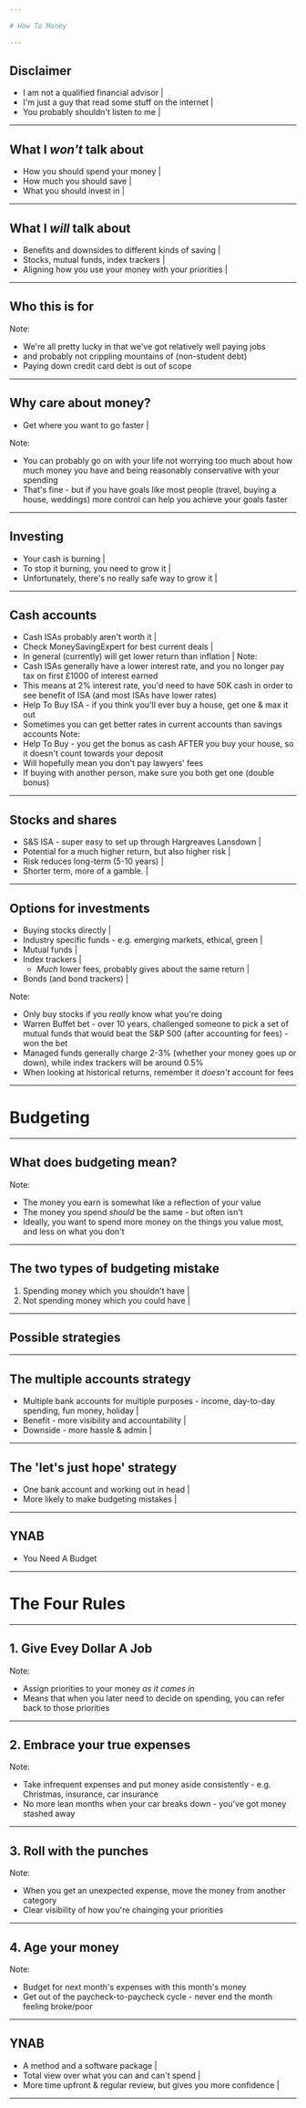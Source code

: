 ```yaml
---

# How To Money

---
```


## Disclaimer

- I am not a qualified financial advisor |
- I'm just a guy that read some stuff on the internet |
- You probably shouldn't listen to me |

---

## What I _won't_ talk about

- How you should spend your money |
- How much you should save |
- What you should invest in |

---

## What I _will_ talk about

- Benefits and downsides to different kinds of saving |
- Stocks, mutual funds, index trackers |
- Aligning how you use your money with your priorities |

---

## Who this is for

Note:
- We're all pretty lucky in that we've got relatively well paying jobs
- and probably not crippling mountains of (non-student debt)
- Paying down credit card debt is out of scope

---

## Why care about money?

- Get where you want to go faster |

Note:
- You can probably go on with your life not worrying too much about how much money you have and being reasonably conservative with your spending
- That's fine - but if you have goals like most people (travel, buying a house, weddings) more control can help you achieve your goals faster
---

## Investing

- Your cash is burning |
- To stop it burning, you need to grow it |
- Unfortunately, there's no really safe way to grow it |

---
## Cash accounts
- Cash ISAs probably aren't worth it |
- Check MoneySavingExpert for best current deals |
- In general (currently) will get lower return than inflation |
Note:
- Cash ISAs generally have a lower interest rate, and you no longer pay tax on first £1000 of interest earned
- This means at 2% interest rate, you'd need to have 50K cash in order to see benefit of ISA (and most ISAs have lower rates)
- Help To Buy ISA - if you think you'll ever buy a house, get one & max it out
- Sometimes you can get better rates in current accounts than savings accounts
Note:
- Help To Buy - you get the bonus as cash AFTER you buy your house, so it doesn't count towards your deposit
- Will hopefully mean you don't pay lawyers' fees
- If buying with another person, make sure you both get one (double bonus)
---
## Stocks and shares
- S&S ISA - super easy to set up through Hargreaves Lansdown |
- Potential for a much higher return, but also higher risk |
- Risk reduces long-term (5-10 years) |
- Shorter term, more of a gamble. |
---
## Options for investments
- Buying stocks directly |
- Industry specific funds - e.g. emerging markets, ethical, green |
- Mutual funds |
- Index trackers |
  - _Much_ lower fees, probably gives about the same return |
- Bonds (and bond trackers) |

Note:
- Only buy stocks if you _really_ know what you're doing 
- Warren Buffet bet - over 10 years, challenged someone to pick a set of mutual funds that would beat the S&P 500 (after accounting for fees) - won the bet
- Managed funds generally charge 2-3% (whether your money goes up or down), while index trackers will be around 0.5%
- When looking at historical returns, remember it *doesn't* account for fees
---
# Budgeting
---
## What does budgeting mean?
Note:
- The money you earn is somewhat like a reflection of your value
- The money you spend _should_ be the same - but often isn't
- Ideally, you want to spend more money on the things you value most, and less on what you don't
---
## The two types of budgeting mistake
1. Spending money which you shouldn't have |
2. Not spending money which you could have |
---
## Possible strategies
---
## The multiple accounts strategy
- Multiple bank accounts for multiple purposes - income, day-to-day spending, fun money, holiday |
- Benefit - more visibility and accountability |
- Downside - more hassle & admin |
---
## The 'let's just hope' strategy
- One bank account and working out in head |
- More likely to make budgeting mistakes |
---
## YNAB
- You Need A Budget
---
# The Four Rules
---
## 1. Give Evey Dollar A Job
Note:
- Assign priorities to your money *as it comes in*
- Means that when you later need to decide on spending, you can refer back to those priorities
---
## 2. Embrace your true expenses
Note:
- Take infrequent expenses and put money aside consistently - e.g. Christmas, insurance, car insurance
- No more lean months when your car breaks down - you've got money stashed away
---
## 3. Roll with the punches
Note:
- When you get an unexpected expense, move the money from another category
- Clear visibility of how you're chainging your priorities
--- 
## 4. Age your money
Note:
- Budget for next month's expenses with this month's money
- Get out of the paycheck-to-paycheck cycle - never end the month feeling broke/poor
---
## YNAB
- A method and a software package |
- Total view over what you can and can't spend |
- More time upfront & regular review, but gives you more confidence |
---
